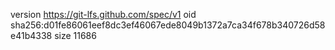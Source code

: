 version https://git-lfs.github.com/spec/v1
oid sha256:d01fe86061eef8dc3ef46067ede8049b1372a7ca34f678b340726d58e41b4338
size 11686

